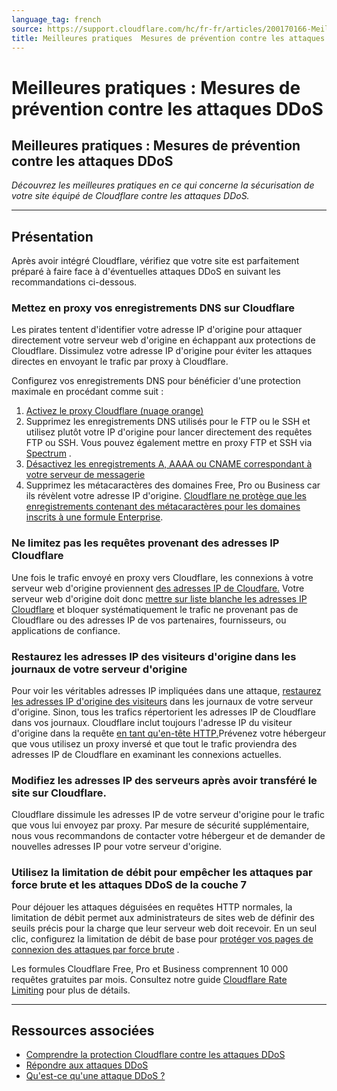 ```yaml
---
language_tag: french
source: https://support.cloudflare.com/hc/fr-fr/articles/200170166-Meilleures-pratiques-Mesures-de-pr%C3%A9vention-contre-les-attaques-DDoS
title: Meilleures pratiques  Mesures de prévention contre les attaques DDoS
---
```


# Meilleures pratiques : Mesures de prévention contre les attaques DDoS

## Meilleures pratiques : Mesures de prévention contre les attaques DDoS

_Découvrez les meilleures pratiques en ce qui concerne la sécurisation de votre site équipé de Cloudflare contre les attaques DDoS._

___

## Présentation

Après avoir intégré Cloudflare, vérifiez que votre site est parfaitement préparé à faire face à d'éventuelles attaques DDoS en suivant les recommandations ci-dessous.

### Mettez en proxy vos enregistrements DNS sur Cloudflare

Les pirates tentent d'identifier votre adresse IP d'origine pour attaquer directement votre serveur web d'origine en échappant aux protections de Cloudflare. Dissimulez votre adresse IP d'origine pour éviter les attaques directes en envoyant le trafic par proxy à Cloudflare.

Configurez vos enregistrements DNS pour bénéficier d'une protection maximale en procédant comme suit :

1.  [Activez le proxy Cloudflare (nuage orange)](https://support.cloudflare.com/hc/articles/200169626)
2.  Supprimez les enregistrements DNS utilisés pour le FTP ou le SSH et utilisez plutôt votre IP d'origine pour lancer directement des requêtes FTP ou SSH. Vous pouvez également mettre en proxy FTP et SSH via [Spectrum](https://developers.cloudflare.com/spectrum/getting-started/) .
3.  [Désactivez les enregistrements A, AAAA ou CNAME correspondant à votre serveur de messagerie](https://support.cloudflare.com/hc/articles/200168876)
4.  Supprimez les métacaractères des domaines Free, Pro ou Business car ils révèlent votre adresse IP d'origine. [Cloudflare ne protège que les enregistrements contenant des métacaractères pour les domaines inscrits à une formule Enterprise](https://support.cloudflare.com/hc/articles/360017421192#CloudflareDNSFAQ-DoesCloudflaresupportwildcardDNSentries).

### Ne limitez pas les requêtes provenant des adresses IP Cloudflare

Une fois le trafic envoyé en proxy vers Cloudflare, les connexions à votre serveur web d'origine proviennent [des adresses IP de Cloudfare.](http://www.cloudflare.com/ips) Votre serveur web d'origine doit donc [mettre sur liste blanche les adresses IP Cloudflare](https://support.cloudflare.com/hc/articles/201897700) et bloquer systématiquement le trafic ne provenant pas de Cloudflare ou des adresses IP de vos partenaires, fournisseurs, ou applications de confiance.

### Restaurez les adresses IP des visiteurs d'origine dans les journaux de votre serveur d'origine

Pour voir les véritables adresses IP impliquées dans une attaque, [restaurez les adresses IP d'origine des visiteurs](https://support.cloudflare.com/hc/sections/200805497) dans les journaux de votre serveur d'origine. Sinon, tous les trafics répertorient les adresses IP de Cloudflare dans vos journaux. Cloudflare inclut toujours l'adresse IP du visiteur d'origine dans la requête [en tant qu'en-tête HTTP.](https://support.cloudflare.com/hc/articles/200170986)Prévenez votre hébergeur que vous utilisez un proxy inversé et que tout le trafic proviendra des adresses IP de Cloudflare en examinant les connexions actuelles.

### Modifiez les adresses IP des serveurs après avoir transféré le site sur Cloudflare.

Cloudflare dissimule les adresses IP de votre serveur d'origine pour le trafic que vous lui envoyez par proxy. Par mesure de sécurité supplémentaire, nous vous recommandons de contacter votre hébergeur et de demander de nouvelles adresses IP pour votre serveur d'origine.

### Utilisez la limitation de débit pour empêcher les attaques par force brute et les attaques DDoS de la couche 7

Pour déjouer les attaques déguisées en requêtes HTTP normales, la limitation de débit permet aux administrateurs de sites web de définir des seuils précis pour la charge que leur serveur web doit recevoir. En un seul clic, configurez la limitation de débit de base pour [protéger vos pages de connexion des attaques par force brute](https://support.cloudflare.com/hc/articles/115001635128#3UWQC5PrVScHgEGRMobRMm) .

Les formules Cloudflare Free, Pro et Business comprennent 10 000 requêtes gratuites par mois. Consultez notre guide [Cloudflare Rate Limiting](https://support.cloudflare.com/hc/articles/115001635128) pour plus de détails.

___

## Ressources associées

-   [Comprendre la protection Cloudflare contre les attaques DDoS](https://support.cloudflare.com/hc/articles/200172676)
-   [Répondre aux attaques DDoS](https://support.cloudflare.com/hc/articles/200170196)
-   [Qu'est-ce qu'une attaque DDoS ?](https://www.cloudflare.com/learning/ddos/what-is-a-ddos-attack/)
